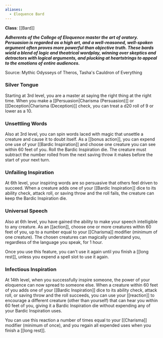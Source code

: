 ```yaml
---
aliases:
  - Eloquence Bard
---
```

**Class**: [[Bard]] 

**_Adherents of the College of Eloquence master the art of oratory. Persuasion is regarded as a high art, and a well-reasoned, well-spoken argument often proves more powerful than objective truth. These bards wield a blend of logic and theatrical wordplay, winning over skeptics and detractors with logical arguments, and plucking at heartstrings to appeal to the emotions of entire audiences._**

Source: Mythic Odysseys of Theros, Tasha's Cauldron of Everything

### Silver Tongue

Starting at 3rd level, you are a master at saying the right thing at the right time. When you make a [[Persuasion|Charisma (Persuasion)]] or [[Deception|Charisma (Deception)]] check, you can treat a d20 roll of 9 or lower as a 10.

### Unsettling Words

Also at 3rd level, you can spin words laced with magic that unsettle a creature and cause it to doubt itself. As a [[bonus action]], you can expend one use of your [[Bardic Inspiration]] and choose one creature you can see within 60 feet of you. Roll the Bardic Inspiration die. The creature must subtract the number rolled from the next saving throw it makes before the start of your next turn.

### Unfailing Inspiration

At 6th level, your inspiring words are so persuasive that others feel driven to succeed. When a creature adds one of your [[Bardic Inspiration]] dice to its ability check, attack roll, or saving throw and the roll fails, the creature can keep the Bardic Inspiration die.

### Universal Speech

Also at 6th level, you have gained the ability to make your speech intelligible to any creature. As an [[action]], choose one or more creatures within 60 feet of you, up to a number equal to your [[Charisma]] modifier (minimum of one creature). The chosen creatures can magically understand you, regardless of the language you speak, for 1 hour.

Once you use this feature, you can't use it again until you finish a [[long rest]], unless you expend a spell slot to use it again.

### Infectious Inspiration

At 14th level, when you successfully inspire someone, the power of your eloquence can now spread to someone else. When a creature within 60 feet of you adds one of your [[Bardic Inspiration]] dice to its ability check, attack roll, or saving throw and the roll succeeds, you can use your [[reaction]] to encourage a different creature (other than yourself) that can hear you within 60 feet of you, giving it a Bardic Inspiration die without expending any of your Bardic Inspiration uses.

You can use this reaction a number of times equal to your [[Charisma]] modifier (minimum of once), and you regain all expended uses when you finish a [[long rest]].
